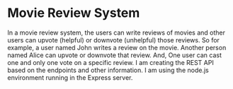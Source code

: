 # Movie Review System

In a movie review system, the users can write reviews of movies and other users can upvote (helpful) or downvote (unhelpful) those reviews. So for example, a user named John writes a review on the movie. Another person named Alice can upvote or downvote that review. And, One user can cast one and only one vote on a specific review. I am creating the REST API based on the endpoints and other information. I am using the node.js environment running in the Express server.
